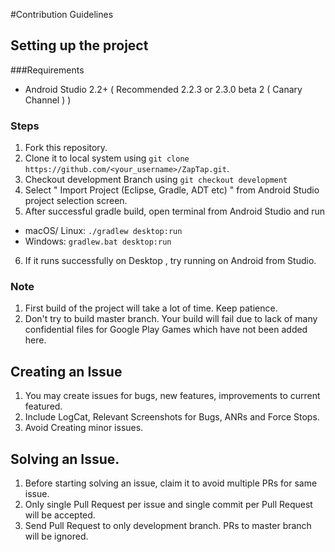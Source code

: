 #Contribution Guidelines

## Setting up the project

###Requirements
* Android Studio 2.2+ ( Recommended 2.2.3 or 2.3.0 beta 2 ( Canary Channel ) ) 

### Steps

1. Fork this repository.
2. Clone it to local system using `git clone https://github.com/<your_username>/ZapTap.git`.
3. Checkout development Branch using `git checkout development`
4. Select " Import Project (Eclipse, Gradle, ADT etc) " from Android Studio project selection screen.
5. After successful gradle build, open terminal from Android Studio and run
  * macOS/ Linux: `./gradlew desktop:run`
  * Windows: `gradlew.bat desktop:run`
6. If it runs successfully on Desktop , try running on Android from Studio.

### Note

1. First build of the project will take a lot of time. Keep patience. 
2. Don't try to build master branch. Your build will fail due to lack of many confidential files for Google Play Games which have not been added here.

## Creating an Issue

1. You may create issues for bugs, new features, improvements to current featured.
2. Include LogCat, Relevant Screenshots for Bugs, ANRs and Force Stops. 
3. Avoid Creating minor issues.

## Solving an Issue.

1. Before starting solving an issue, claim it to avoid multiple PRs for same issue.
2. Only single Pull Request per issue and single commit per Pull Request will be accepted. 
3. Send Pull Request to only development branch. PRs to master branch will be ignored.

